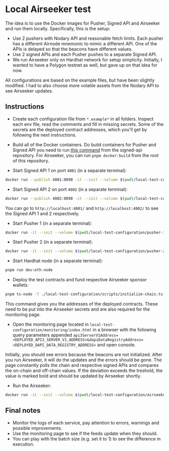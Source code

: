 # Local Airseeker test

The idea is to use the Docker images for Pusher, Signed API and Airseeker and run them locally. Specifically, this is
the setup:

- Use 2 pushers with Nodary API and reasonable fetch limits. Each pusher has a different Airnode mnemonic to mimic a
  different API. One of the APIs is delayed so that the beacons have different values.
- Use 2 signed APIs and each Pusher pushes to a separate Signed API.
- We run Airseeker only on Hardhat network for setup simplicity. Initially, I wanted to have a Polygon testnet as well,
  but gave up on that idea for now.

All configurations are based on the example files, but have been slightly modified. I had to also choose more volatile
assets from the Nodary API to see Airseeker updates.

## Instructions

- Create each configuration file from `*.example*` in all folders. Inspect each env file, read the comments and fill in
  missing secrets. Some of the secrets are the deployed contract addresses, which you'll get by following the next
  instructions.

- Build all of the Docker containers. Do build containers for Pusher and Signed API you need to run
  [this command](https://github.com/api3dao/signed-api/blob/0bad6fc8dd6aaffaa12cf099ab6bbf7c98d487c8/package.json#L11)
  from the signed-api repository. For Airseeker, you can run `pnpm docker:build` from the root of this repository.

- Start Signed API 1 on port `4001` (in a separate terminal):

```sh
docker run --publish 4001:8090 -it --init --volume $(pwd)/local-test-configuration/signed-api-1:/app/config --env-file ./local-test-configuration/signed-api-1/.env --rm --memory=256m api3/signed-api:latest
```

- Start Signed API 2 on port `4002` (in a separate terminal):

```sh
docker run --publish 4002:8090 -it --init --volume $(pwd)/local-test-configuration/signed-api-2:/app/config --env-file ./local-test-configuration/signed-api-2/.env --rm --memory=256m api3/signed-api:latest
```

You can go to `http://localhost:4001/` and `http://localhost:4002/` to see the Signed API 1 and 2 respectively.

- Start Pusher 1 (in a separate terminal):

```sh
docker run -it --init --volume $(pwd)/local-test-configuration/pusher-1:/app/config --network host --env-file ./local-test-configuration/pusher-1/.env --rm --memory=256m api3/pusher:latest
```

- Start Pusher 2 (in a separate terminal):

```sh
docker run -it --init --volume $(pwd)/local-test-configuration/pusher-2:/app/config --network host --env-file ./local-test-configuration/pusher-2/.env --rm --memory=256m api3/pusher:latest
```

- Start Hardhat node (in a separate terminal):

```sh
pnpm run dev:eth-node
```

- Deploy the test contracts and fund respective Airseeker sponsor wallets:

```sh
pnpm ts-node -T ./local-test-configuration/scripts/initialize-chain.ts
```

This command gives you the addresses of the deployed contracts. These need to be put into the Airseeker secrets and are
also required for the monitoring page.

- Open the monitoring page located in `local-test-configuration/monitoring/index.html` in a browser with the following
  query parameters appended
  `api3ServerV1Address=<DEPLOYED_API3_SERVER_V1_ADDRESS>&dapiDataRegistryAddress=<DEPLOYED_DAPI_DATA_REGISTRY_ADDRESS>`
  and open console.

Initially, you should see errors because the beacons are not initialized. After you run Airseeker, it will do the
updates and the errors should be gone. The page constantly polls the chain and respective signed APIs and compares the
on-chain and off-chain values. If the deviation exceeds the treshold, the value is marked bold and should be updated by
Airseeker shortly.

- Run the Airseeker:

```sh
docker run -it --init --volume $(pwd)/local-test-configuration/airseeker:/app/config --network host --env-file .env --rm api3/airseeker-v2:latest
```

## Final notes

- Monitor the logs of each service, pay attention to errors, warnings and possible improvements.
- Use the monitoring page to see if the feeds update when they should.
- You can play with the batch size (e.g. set it to 1) to see the difference in execution.
